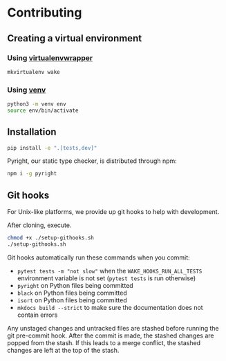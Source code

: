 # Contributing

## Creating a virtual environment

### Using [virtualenvwrapper](https://virtualenvwrapper.readthedocs.io)

```bash
mkvirtualenv wake
```

### Using [venv](https://docs.python.org/3/library/venv.html)

```bash
python3 -m venv env
source env/bin/activate
```

## Installation

```bash
pip install -e ".[tests,dev]"
```

Pyright, our static type checker, is distributed through npm:

```bash
npm i -g pyright
```

## Git hooks

For Unix-like platforms, we provide up git hooks to help with development.

After cloning, execute.

```bash
chmod +x ./setup-githooks.sh
./setup-githooks.sh
```

Git hooks automatically run these commands when you commit:

- `pytest tests -m "not slow"` when the `WAKE_HOOKS_RUN_ALL_TESTS` environment variable is not set (`pytest tests` is run otherwise)
- `pyright` on Python files being committed
- `black` on Python files being committed
- `isort` on Python files being committed
- `mkdocs build --strict` to make sure the documentation does not contain errors

Any unstaged changes and untracked files are stashed before running the git pre-commit hook. After the commit is made, the stashed changes are popped from the stash. If this leads to a merge conflict, the stashed changes are left at the top of the stash.
